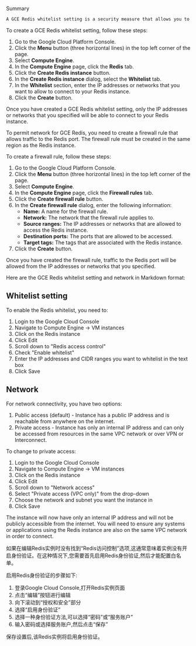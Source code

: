 Summary 
``` bash
A GCE Redis whitelist setting is a security measure that allows you to specify which IP addresses or networks are allowed to connect to your Redis instance. This can help to protect your Redis instance from unauthorized access.
``` 
To create a GCE Redis whitelist setting, follow these steps:

1. Go to the Google Cloud Platform Console.
2. Click the **Menu** button (three horizontal lines) in the top left corner of the page.
3. Select **Compute Engine**.
4. In the **Compute Engine** page, click the **Redis** tab.
5. Click the **Create Redis instance** button.
6. In the **Create Redis instance** dialog, select the **Whitelist** tab.
7. In the **Whitelist** section, enter the IP addresses or networks that you want to allow to connect to your Redis instance.
8. Click the **Create** button.

Once you have created a GCE Redis whitelist setting, only the IP addresses or networks that you specified will be able to connect to your Redis instance.

To permit network for GCE Redis, you need to create a firewall rule that allows traffic to the Redis port. The firewall rule must be created in the same region as the Redis instance.

To create a firewall rule, follow these steps:

1. Go to the Google Cloud Platform Console.
2. Click the **Menu** button (three horizontal lines) in the top left corner of the page.
3. Select **Compute Engine**.
4. In the **Compute Engine** page, click the **Firewall rules** tab.
5. Click the **Create firewall rule** button.
6. In the **Create firewall rule** dialog, enter the following information:
    - **Name:** A name for the firewall rule.
    - **Network:** The network that the firewall rule applies to.
    - **Source ranges:** The IP addresses or networks that are allowed to access the Redis instance.
    - **Destination ports:** The ports that are allowed to be accessed.
    - **Target tags:** The tags that are associated with the Redis instance.
7. Click the **Create** button.

Once you have created the firewall rule, traffic to the Redis port will be allowed from the IP addresses or networks that you specified.

Here are the GCE Redis whitelist setting and network in Markdown format:

## Whitelist setting 

To enable the Redis whitelist, you need to:

1. Login to the Google Cloud Console 
2. Navigate to Compute Engine -> VM instances 
3. Click on the Redis instance 
4. Click Edit 
5. Scroll down to "Redis access control"
6. Check "Enable whitelist" 
7. Enter the IP addresses and CIDR ranges you want to whitelist in the text box 
8. Click Save

## Network 

For network connectivity, you have two options:

1. Public access (default) - Instance has a public IP address and is reachable from anywhere on the internet.  
2. Private access - Instance has only an internal IP address and can only be accessed from resources in the same VPC network or over VPN or Interconnect.

To change to private access:

1. Login to the Google Cloud Console
2. Navigate to Compute Engine -> VM instances  
3. Click on the Redis instance  
4. Click Edit 
5. Scroll down to "Network access" 
6. Select "Private access (VPC only)" from the drop-down 
7. Choose the network and subnet you want the instance in 
8. Click Save

The instance will now have only an internal IP address and will not be publicly accessible from the internet. You will need to ensure any systems or applications using the Redis instance are also on the same VPC network in order to connect.

如果在编辑Redis实例时没有找到“Redis访问控制”选项,这通常意味着实例没有开启身份验证。在这种情况下,您需要首先启用Redis身份验证,然后才能配置白名单。

启用Redis身份验证的步骤如下:

1. 登录Google Cloud Console,打开Redis实例页面
2. 点击“编辑”按钮进行编辑 
3. 向下滚动到“授权和安全”部分
4. 选择“启用身份验证” 
5. 选择一种身份验证方法,可以选择“密码”或“服务账户” 
6. 输入密码或选择服务账户,然后点击“保存”

保存设置后,该Redis实例将启用身份验证。
